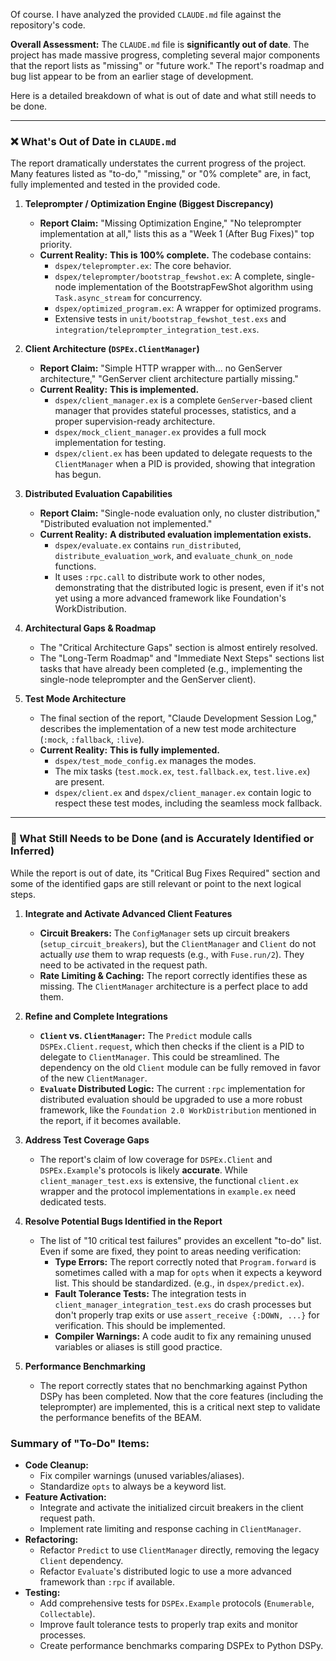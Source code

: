 Of course. I have analyzed the provided `CLAUDE.md` file against the repository's code.

**Overall Assessment:** The `CLAUDE.md` file is **significantly out of date**. The project has made massive progress, completing several major components that the report lists as "missing" or "future work." The report's roadmap and bug list appear to be from an earlier stage of development.

Here is a detailed breakdown of what is out of date and what still needs to be done.

---

### ❌ What's Out of Date in `CLAUDE.md`

The report dramatically understates the current progress of the project. Many features listed as "to-do," "missing," or "0% complete" are, in fact, fully implemented and tested in the provided code.

1.  **Teleprompter / Optimization Engine (Biggest Discrepancy)**
    *   **Report Claim:** "Missing Optimization Engine," "No teleprompter implementation at all," lists this as a "Week 1 (After Bug Fixes)" top priority.
    *   **Current Reality:** **This is 100% complete.** The codebase contains:
        *   `dspex/teleprompter.ex`: The core behavior.
        *   `dspex/teleprompter/bootstrap_fewshot.ex`: A complete, single-node implementation of the BootstrapFewShot algorithm using `Task.async_stream` for concurrency.
        *   `dspex/optimized_program.ex`: A wrapper for optimized programs.
        *   Extensive tests in `unit/bootstrap_fewshot_test.exs` and `integration/teleprompter_integration_test.exs`.

2.  **Client Architecture (`DSPEx.ClientManager`)**
    *   **Report Claim:** "Simple HTTP wrapper with... no GenServer architecture," "GenServer client architecture partially missing."
    *   **Current Reality:** **This is implemented.**
        *   `dspex/client_manager.ex` is a complete `GenServer`-based client manager that provides stateful processes, statistics, and a proper supervision-ready architecture.
        *   `dspex/mock_client_manager.ex` provides a full mock implementation for testing.
        *   `dspex/client.ex` has been updated to delegate requests to the `ClientManager` when a PID is provided, showing that integration has begun.

3.  **Distributed Evaluation Capabilities**
    *   **Report Claim:** "Single-node evaluation only, no cluster distribution," "Distributed evaluation not implemented."
    *   **Current Reality:** **A distributed evaluation implementation exists.**
        *   `dspex/evaluate.ex` contains `run_distributed`, `distribute_evaluation_work`, and `evaluate_chunk_on_node` functions.
        *   It uses `:rpc.call` to distribute work to other nodes, demonstrating that the distributed logic is present, even if it's not yet using a more advanced framework like Foundation's WorkDistribution.

4.  **Architectural Gaps & Roadmap**
    *   The "Critical Architecture Gaps" section is almost entirely resolved.
    *   The "Long-Term Roadmap" and "Immediate Next Steps" sections list tasks that have already been completed (e.g., implementing the single-node teleprompter and the GenServer client).

5.  **Test Mode Architecture**
    *   The final section of the report, "Claude Development Session Log," describes the implementation of a new test mode architecture (`:mock`, `:fallback`, `:live`).
    *   **Current Reality:** **This is fully implemented.**
        *   `dspex/test_mode_config.ex` manages the modes.
        *   The mix tasks (`test.mock.ex`, `test.fallback.ex`, `test.live.ex`) are present.
        *   `dspex/client.ex` and `dspex/client_manager.ex` contain logic to respect these test modes, including the seamless mock fallback.

---

### 📝 What Still Needs to be Done (and is Accurately Identified or Inferred)

While the report is out of date, its "Critical Bug Fixes Required" section and some of the identified gaps are still relevant or point to the next logical steps.

1.  **Integrate and Activate Advanced Client Features**
    *   **Circuit Breakers:** The `ConfigManager` sets up circuit breakers (`setup_circuit_breakers`), but the `ClientManager` and `Client` do not actually *use* them to wrap requests (e.g., with `Fuse.run/2`). They need to be activated in the request path.
    *   **Rate Limiting & Caching:** The report correctly identifies these as missing. The `ClientManager` architecture is a perfect place to add them.

2.  **Refine and Complete Integrations**
    *   **`Client` vs. `ClientManager`:** The `Predict` module calls `DSPEx.Client.request`, which then checks if the client is a PID to delegate to `ClientManager`. This could be streamlined. The dependency on the old `Client` module can be fully removed in favor of the new `ClientManager`.
    *   **`Evaluate` Distributed Logic:** The current `:rpc` implementation for distributed evaluation should be upgraded to use a more robust framework, like the `Foundation 2.0 WorkDistribution` mentioned in the report, if it becomes available.

3.  **Address Test Coverage Gaps**
    *   The report's claim of low coverage for `DSPEx.Client` and `DSPEx.Example`'s protocols is likely **accurate**. While `client_manager_test.exs` is extensive, the functional `client.ex` wrapper and the protocol implementations in `example.ex` need dedicated tests.

4.  **Resolve Potential Bugs Identified in the Report**
    *   The list of "10 critical test failures" provides an excellent "to-do" list. Even if some are fixed, they point to areas needing verification:
        *   **Type Errors:** The report correctly noted that `Program.forward` is sometimes called with a map for `opts` when it expects a keyword list. This should be standardized. (e.g., in `dspex/predict.ex`).
        *   **Fault Tolerance Tests:** The integration tests in `client_manager_integration_test.exs` do crash processes but don't properly trap exits or use `assert_receive {:DOWN, ...}` for verification. This should be implemented.
        *   **Compiler Warnings:** A code audit to fix any remaining unused variables or aliases is still good practice.

5.  **Performance Benchmarking**
    *   The report correctly states that no benchmarking against Python DSPy has been completed. Now that the core features (including the teleprompter) are implemented, this is a critical next step to validate the performance benefits of the BEAM.

### **Summary of "To-Do" Items:**

*   **Code Cleanup:**
    *   Fix compiler warnings (unused variables/aliases).
    *   Standardize `opts` to always be a keyword list.
*   **Feature Activation:**
    *   Integrate and activate the initialized circuit breakers in the client request path.
    *   Implement rate limiting and response caching in `ClientManager`.
*   **Refactoring:**
    *   Refactor `Predict` to use `ClientManager` directly, removing the legacy `Client` dependency.
    *   Refactor `Evaluate`'s distributed logic to use a more advanced framework than `:rpc` if available.
*   **Testing:**
    *   Add comprehensive tests for `DSPEx.Example` protocols (`Enumerable`, `Collectable`).
    *   Improve fault tolerance tests to properly trap exits and monitor processes.
    *   Create performance benchmarks comparing DSPEx to Python DSPy.